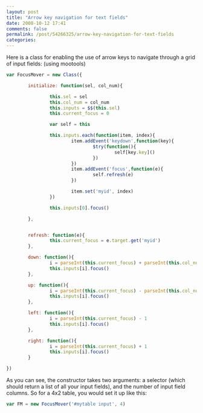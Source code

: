 ```yaml
---
layout: post
title: "Arrow key navigation for text fields"
date: 2008-10-12 17:41
comments: false
permalink: /post/54266325/arrow-key-navigation-for-text-fields
categories:
---
```




Here is a class for enabling the use of arrow keys to navigate through a grid of input fields: (using mootools)

```javascript
var FocusMover = new Class({

        initialize: function(sel, col_num){

                this.sel = sel
                this.col_num = col_num
                this.inputs = $$(this.sel)
                this.current_focus = 0

                var self = this

                this.inputs.each(function(item, index){
                        item.addEvent('keydown',function(key){
                                $try(function(){
                                        self[key.key]()
                                })
                        })
                        item.addEvent('focus',function(e){
                                self.refresh(e)
                        })

                        item.set('myid', index)
                })

                this.inputs[0].focus()

        },


        refresh: function(e){
                this.current_focus = e.target.get('myid')
        },

        down: function(){
                i = parseInt(this.current_focus) + parseInt(this.col_num)
                this.inputs[i].focus()
        },

        up: function(){
                i = parseInt(this.current_focus) - parseInt(this.col_num)
                this.inputs[i].focus()
        },

        left: function(){
                i = parseInt(this.current_focus) - 1
                this.inputs[i].focus()
        },

        right: function(){
                i = parseInt(this.current_focus) + 1
                this.inputs[i].focus()
        }

})
```

As you can see, the constructor takes two arguments: a selector (which should return a list of all your input fields), and the number of input field columns. So for a 4x2 table, you would set it up like this:

```javascript
var FM = new FocusMover('#mytable input', 4)
```
